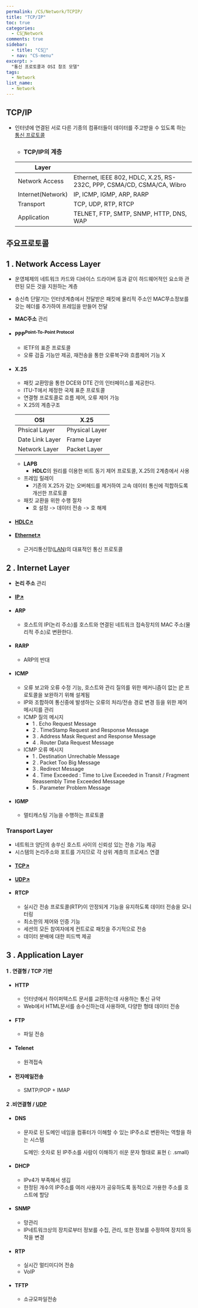 ```yaml
---
permalink: /CS/Network/TCPIP/
title: "TCP/IP"
toc: true
categories:
  - CS🐰Network
comments: true
sidebar:
  - title: "CS🐰"
  - nav: "CS-menu"
excerpt: >
  "통신 프로토콜과 OSI 참조 모델"
tags:
  - Network
list_name:
  - Network
---
```



## TCP/IP
- 인터넷에 연결된 서로 다른 기종의 컴퓨터들이 데이터를 주고받을 수 있도록 하는 [통신 프로토콜](https://chanyoung-dev.github.io/CS/Network/OSI/#통신-프로토콜)
  - ### TCP/IP의 계층
  
  | Layer |  |
  | --- | --------|
  | Network Access | Ethernet, IEEE 802, HDLC, X.25, RS-232C, PPP, CSMA/CD, CSMA/CA, Wibro |
  | Internet(Network) | IP, ICMP, IGMP, ARP, RARP |
  | Transport | TCP, UDP, RTP, RTCP |
  | Application | TELNET, FTP, SMTP, SNMP, HTTP, DNS, WAP |


## 주요프로토콜
## 1 . Network Access Layer
- 운영체제의 네트워크 카드와 디바이스 드라이버 등과 같이 하드웨어적인 요소와 관련된 모든 것을 지원하는 계층
- 송신측 단말기는 인터넷계층에서 전달받은 패킷에 물리적 주소인 MAC쭈소정보를 갖는 헤더를 추가하여 프레임을 만들어 전달
- **MAC주소** 관리
- #### PPP<sup>Point-To-Point Protocol</sup>
  - IETF의 표준 프로토콜
  - 오류 검출 기능만 제공, 재전송을 통한 오류복구와 흐름제어 기능 X
- #### X.25
  - 패킷 교환망을 통한 DCE와 DTE 간의 인터페이스를 제공한다.
  - ITU-T에서 제정한 국제 표준 프로토콜
  - 연결형 프로토콜로 흐름 제어, 오류 제어 가능
  - X.25의 계층구조

  | OSI | X.25 |
  | --- | --------|
  | Phsical Layer | Physical Layer |
  | Date Link Layer | Frame Layer |
  | Network Layer | Packet Layer|

  - **LAPB**
    - **HDLC**의 원리를 이용한 비트 동기 제어 프로토콜, X.25의 2계층에서 사용
  - 프레임 릴레이
    - 기존의 X.25가 갖는 오버헤드를 제거하여 고속 데이터 통신에 적합하도록 개선한 프로토콜
  - 패킷 교환을 위한 수행 절차
    - 호 설정 -> 데이터 전송 -> 호 해제
- #### [HDLC↗️](#)
- #### [Ethernet↗️](#)
  - 근거리통신망([LAN](#))의 대표적인 통신 프로토콜
  

## 2 . Internet Layer
- **논리 주소** 관리
- #### [IP↗️](#)
- #### ARP
  - 호스트의 IP(논리 주소)를 호스트와 연결된 네트워크 접속장치의 MAC 주소(물리적 주소)로 변환한다.
- #### RARP
  - ARP의 반대
- #### ICMP
  - 오류 보고와 오류 수정 기능, 호스트와 관리 질의를 위한 메커니즘이 없는 [IP](#) 프로토콜을 보완하기 위해 설계됨
  - IP와 조합하여 통신중에 발생하는 오류의 처리/전송 경로 변경 등을 위한 제어 메시지를 관리
  - ICMP 질의 메시지
    - 1 . Echo Request Message
    - 2 . TimeStamp Request and Response Message
    - 3 . Address Mask Request and Response Message
    - 4 . Router Data Request Message
  - ICMP 오류 메시지
    - 1 . Destination Unrechable Message
    - 2 . Packet Too Big Message
    - 3 . Redirect Message
    - 4 . Time Exceeded : Time to Live Exceeded in Transit / Fragment Reassembly Time Exceeded Message
    - 5 . Parameter Problem Message
- #### IGMP
  - 멀티캐스팅 기능을 수행하는 프로토콜

### Transport Layer
- 네트워크 양단의 송쑤신 호스트 사이의 신뢰성 있는 전송 기능 제공
- 시스템의 논리주소와 포트를 가지므로 각 상위 계층의 프로세스 연결
- #### [TCP↗️](#)
- #### [UDP↗️](#)
- #### RTCP
  - 실시간 전송 프로토콜(RTP)이 안정되게 기능을 유지하도록 데이터 전송을 모니터링
  - 최소한의 제어와 인증 기능
  - 세션의 모든 참여자에게 컨트로로 패킷을 주기적으로 전송
  - 데이터 분배에 대한 피드백 제공
  

## 3 . Application Layer
#### 1 . 연결형 / TCP 기반
  - #### HTTP
    - 인터넷에서 하이퍼텍스트 문서를 교환하는데 사용하는 통신 규약
    - Web에서 HTML문서를 송수신하는데 사용하여, 다양한 형태 데이터 전송
  - #### FTP
    - 파일 전송
  - #### Telenet
    - 원격접속
  - #### 전자메일전송
    - SMTP/POP + IMAP
#### 2 .비연결형 / [UDP](#2-비연결형--udp)
  - #### DNS
    - 문자로 된 도메인 네임을 컴퓨터가 이해할 수 있는 IP주소로 변환하는 역할을 하는 시스템 

      도메인: 숫자로 된 IP주소를 사람이 이해하기 쉬운 문자 형태로 표현
      {: .small}
  - #### DHCP
    - IPv4가 부족해서 생김
    - 한정된 개수의 IP주소를 여러 사용자가 공유하도록 동적으로 가용한 주소를 호스트에 할당
  - #### SNMP
    - 망관리
    - IP네트워크상의 장치로부터 정보를 수집, 관리, 또한 정보를 수정하여 장치의 동작을 변경
  - #### RTP
    - 실시간 멀티미디어 전송
    - VoIP
  - #### TFTP
    - 소규모파일전송